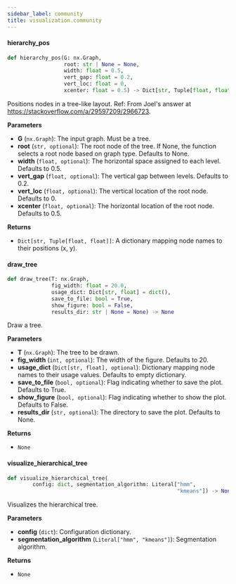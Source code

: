 ```yaml
---
sidebar_label: community
title: visualization.community
---
```


#### hierarchy\_pos

```python
def hierarchy_pos(G: nx.Graph,
                  root: str | None = None,
                  width: float = 0.5,
                  vert_gap: float = 0.2,
                  vert_loc: float = 0,
                  xcenter: float = 0.5) -> Dict[str, Tuple[float, float]]
```

Positions nodes in a tree-like layout.
Ref: From Joel&#x27;s answer at https://stackoverflow.com/a/29597209/2966723.

**Parameters**

* **G** (`nx.Graph`): The input graph. Must be a tree.
* **root** (`str, optional`): The root node of the tree. If None, the function selects a root node based on graph type.
Defaults to None.
* **width** (`float, optional`): The horizontal space assigned to each level. Defaults to 0.5.
* **vert_gap** (`float, optional`): The vertical gap between levels. Defaults to 0.2.
* **vert_loc** (`float, optional`): The vertical location of the root node. Defaults to 0.
* **xcenter** (`float, optional`): The horizontal location of the root node. Defaults to 0.5.

**Returns**

* `Dict[str, Tuple[float, float]]`: A dictionary mapping node names to their positions (x, y).

#### draw\_tree

```python
def draw_tree(T: nx.Graph,
              fig_width: float = 20.0,
              usage_dict: Dict[str, float] = dict(),
              save_to_file: bool = True,
              show_figure: bool = False,
              results_dir: str | None = None) -> None
```

Draw a tree.

**Parameters**

* **T** (`nx.Graph`): The tree to be drawn.
* **fig_width** (`int, optional`): The width of the figure. Defaults to 20.
* **usage_dict** (`Dict[str, float], optional`): Dictionary mapping node names to their usage values. Defaults to empty dictionary.
* **save_to_file** (`bool, optional`): Flag indicating whether to save the plot. Defaults to True.
* **show_figure** (`bool, optional`): Flag indicating whether to show the plot. Defaults to False.
* **results_dir** (`str, optional`): The directory to save the plot. Defaults to None.

**Returns**

* `None`

#### visualize\_hierarchical\_tree

```python
def visualize_hierarchical_tree(
        config: dict, segmentation_algorithm: Literal["hmm",
                                                      "kmeans"]) -> None
```

Visualizes the hierarchical tree.

**Parameters**

* **config** (`dict`): Configuration dictionary.
* **segmentation_algorithm** (`Literal["hmm", "kmeans"]`): Segmentation algorithm.

**Returns**

* `None`

